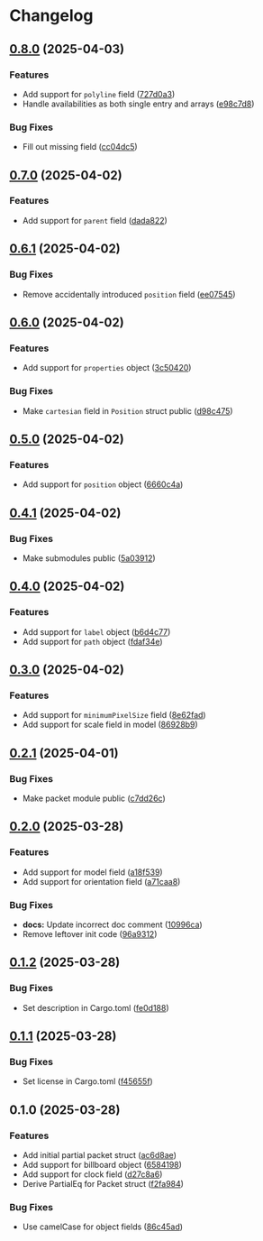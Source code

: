 # Changelog

## [0.8.0](https://github.com/gteufelberger/czml-rs/compare/v0.7.0...v0.8.0) (2025-04-03)


### Features

* Add support for `polyline` field ([727d0a3](https://github.com/gteufelberger/czml-rs/commit/727d0a349c6c6b062c00949948d9e44ab41cff63))
* Handle availabilities as both single entry and arrays ([e98c7d8](https://github.com/gteufelberger/czml-rs/commit/e98c7d82cc4121b641bd335476388bae979c420a))


### Bug Fixes

* Fill out missing field ([cc04dc5](https://github.com/gteufelberger/czml-rs/commit/cc04dc5f972599048e745157e7721d7acf139179))

## [0.7.0](https://github.com/gteufelberger/czml-rs/compare/v0.6.1...v0.7.0) (2025-04-02)


### Features

* Add support for `parent` field ([dada822](https://github.com/gteufelberger/czml-rs/commit/dada82213071476039a45b99ca5af6ac2b97b69b))

## [0.6.1](https://github.com/gteufelberger/czml-rs/compare/v0.6.0...v0.6.1) (2025-04-02)


### Bug Fixes

* Remove accidentally introduced `position` field ([ee07545](https://github.com/gteufelberger/czml-rs/commit/ee07545b8f6c269085b6c876b2923ca232ddf0c9))

## [0.6.0](https://github.com/gteufelberger/czml-rs/compare/v0.5.0...v0.6.0) (2025-04-02)


### Features

* Add support for `properties` object ([3c50420](https://github.com/gteufelberger/czml-rs/commit/3c504204b23490d1770141143d246dd896133a1b))


### Bug Fixes

* Make `cartesian` field in `Position` struct public ([d98c475](https://github.com/gteufelberger/czml-rs/commit/d98c475e5d61bbadcad5e86c15f80215efa65d5a))

## [0.5.0](https://github.com/gteufelberger/czml-rs/compare/v0.4.1...v0.5.0) (2025-04-02)


### Features

* Add support for `position` object ([6660c4a](https://github.com/gteufelberger/czml-rs/commit/6660c4aa7e340aab31e220fff61e156fea8f8f80))

## [0.4.1](https://github.com/gteufelberger/czml-rs/compare/v0.4.0...v0.4.1) (2025-04-02)


### Bug Fixes

* Make submodules public ([5a03912](https://github.com/gteufelberger/czml-rs/commit/5a039121d730fc634709a472ddeff94fe4337bdd))

## [0.4.0](https://github.com/gteufelberger/czml-rs/compare/v0.3.0...v0.4.0) (2025-04-02)


### Features

* Add support for `label` object ([b6d4c77](https://github.com/gteufelberger/czml-rs/commit/b6d4c775249efd2b45bdcc184363d78acfa026c8))
* Add support for `path` object ([fdaf34e](https://github.com/gteufelberger/czml-rs/commit/fdaf34ec546cf47b854ccd676e2c8476da487a4e))

## [0.3.0](https://github.com/gteufelberger/czml-rs/compare/v0.2.1...v0.3.0) (2025-04-02)


### Features

* Add support for `minimumPixelSize` field ([8e62fad](https://github.com/gteufelberger/czml-rs/commit/8e62fad0c06ae085f4113d1d96061fc9dc0fb858))
* Add support for scale field in model ([86928b9](https://github.com/gteufelberger/czml-rs/commit/86928b915ab6ef6bf3e3c139541c924da26d010d))

## [0.2.1](https://github.com/gteufelberger/czml-rs/compare/v0.2.0...v0.2.1) (2025-04-01)


### Bug Fixes

* Make packet module public ([c7dd26c](https://github.com/gteufelberger/czml-rs/commit/c7dd26c1f71fba44e81b5229db2a79618db5461c))

## [0.2.0](https://github.com/gteufelberger/czml-rs/compare/v0.1.2...v0.2.0) (2025-03-28)


### Features

* Add support for model field ([a18f539](https://github.com/gteufelberger/czml-rs/commit/a18f539f3a34c59982fbdd83fe9a77f6bb927f4b))
* Add support for orientation field ([a71caa8](https://github.com/gteufelberger/czml-rs/commit/a71caa88de20235665a0296ea48e68f2479eb633))


### Bug Fixes

* **docs:** Update incorrect doc comment ([10996ca](https://github.com/gteufelberger/czml-rs/commit/10996ca899870b623a1c8af2942d660eb51e3d11))
* Remove leftover init code ([96a9312](https://github.com/gteufelberger/czml-rs/commit/96a9312886dce609232860c212e9570ee1f7adac))

## [0.1.2](https://github.com/gteufelberger/czml-rs/compare/v0.1.1...v0.1.2) (2025-03-28)


### Bug Fixes

* Set description in Cargo.toml ([fe0d188](https://github.com/gteufelberger/czml-rs/commit/fe0d18810c7ae6a8584d6785dbefc5a1124b6967))

## [0.1.1](https://github.com/gteufelberger/czml-rs/compare/v0.1.0...v0.1.1) (2025-03-28)


### Bug Fixes

* Set license in Cargo.toml ([f45655f](https://github.com/gteufelberger/czml-rs/commit/f45655fd7246f5814607e906e6b604a7ac5d3990))

## 0.1.0 (2025-03-28)


### Features

* Add initial partial packet struct ([ac6d8ae](https://github.com/gteufelberger/czml-rs/commit/ac6d8ae888e6d8d190fad3e760c5eb16b1178070))
* Add support for billboard object ([6584198](https://github.com/gteufelberger/czml-rs/commit/6584198d1761482cb99f7dcb8f9da8365f83839d))
* Add support for clock field ([d27c8a6](https://github.com/gteufelberger/czml-rs/commit/d27c8a677f7436787e8c459b0f7e64bc46670cf9))
* Derive PartialEq for Packet struct ([f2fa984](https://github.com/gteufelberger/czml-rs/commit/f2fa984e2e7a23d87f6f2b9139338f75ee62ae03))


### Bug Fixes

* Use camelCase for object fields ([86c45ad](https://github.com/gteufelberger/czml-rs/commit/86c45ad81a494f00fd162910be7c9c7e733e8888))

